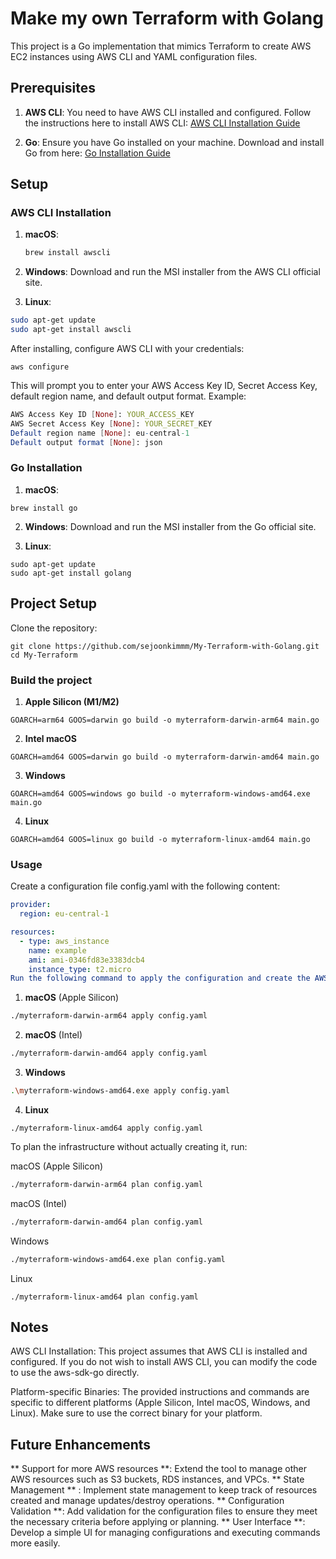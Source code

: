 # Make my own Terraform with Golang

This project is a Go implementation that mimics Terraform to create AWS EC2 instances using AWS CLI and YAML configuration files.

## Prerequisites

1. **AWS CLI**: You need to have AWS CLI installed and configured. Follow the instructions here to install AWS CLI: [AWS CLI Installation Guide](https://docs.aws.amazon.com/cli/latest/userguide/cli-configure-quickstart.html)

2. **Go**: Ensure you have Go installed on your machine. Download and install Go from here: [Go Installation Guide](https://golang.org/doc/install)

## Setup

### AWS CLI Installation

1. **macOS**:
   ```sh
   brew install awscli

2. **Windows**:
Download and run the MSI installer from the AWS CLI official site.

3. **Linux**:

```sh
sudo apt-get update
sudo apt-get install awscli
```

After installing, configure AWS CLI with your credentials:

```
aws configure
```

This will prompt you to enter your AWS Access Key ID, Secret Access Key, default region name, and default output format. Example:

```mathematica
AWS Access Key ID [None]: YOUR_ACCESS_KEY
AWS Secret Access Key [None]: YOUR_SECRET_KEY
Default region name [None]: eu-central-1
Default output format [None]: json
```

### Go Installation
1. **macOS**:

```
brew install go
```


2. **Windows**:
Download and run the MSI installer from the Go official site.

3. **Linux**:
```
sudo apt-get update
sudo apt-get install golang
```

## Project Setup
Clone the repository:

```
git clone https://github.com/sejoonkimmm/My-Terraform-with-Golang.git
cd My-Terraform
```

### Build the project
1. **Apple Silicon (M1/M2)**

```
GOARCH=arm64 GOOS=darwin go build -o myterraform-darwin-arm64 main.go
```

2. **Intel macOS**
```
GOARCH=amd64 GOOS=darwin go build -o myterraform-darwin-amd64 main.go
```

3. **Windows**
```
GOARCH=amd64 GOOS=windows go build -o myterraform-windows-amd64.exe main.go
```

4. **Linux**
```
GOARCH=amd64 GOOS=linux go build -o myterraform-linux-amd64 main.go
```

### Usage
Create a configuration file config.yaml with the following content:

``` yaml
provider:
  region: eu-central-1

resources:
  - type: aws_instance
    name: example
    ami: ami-0346fd83e3383dcb4
    instance_type: t2.micro
Run the following command to apply the configuration and create the AWS EC2 instance:

```

1. **macOS** (Apple Silicon)
``` sh
./myterraform-darwin-arm64 apply config.yaml
```

2. **macOS** (Intel)
``` sh
./myterraform-darwin-amd64 apply config.yaml
```

3. **Windows**
``` sh
.\myterraform-windows-amd64.exe apply config.yaml
```

4. **Linux**
```
./myterraform-linux-amd64 apply config.yaml
```

To plan the infrastructure without actually creating it, run:

macOS (Apple Silicon)
```sh
./myterraform-darwin-arm64 plan config.yaml
```

macOS (Intel)
```sh
./myterraform-darwin-amd64 plan config.yaml
```

Windows
```sh
./myterraform-windows-amd64.exe plan config.yaml
```
Linux
```
./myterraform-linux-amd64 plan config.yaml
```


## Notes
AWS CLI Installation: This project assumes that AWS CLI is installed and configured. If you do not wish to install AWS CLI, you can modify the code to use the aws-sdk-go directly.

Platform-specific Binaries: The provided instructions and commands are specific to different platforms (Apple Silicon, Intel macOS, Windows, and Linux). Make sure to use the correct binary for your platform.


## Future Enhancements
** Support for more AWS resources **: Extend the tool to manage other AWS resources such as S3 buckets, RDS instances, and VPCs.
** State Management ** : Implement state management to keep track of resources created and manage updates/destroy operations.
** Configuration Validation **: Add validation for the configuration files to ensure they meet the necessary criteria before applying or planning.
** User Interface **: Develop a simple UI for managing configurations and executing commands more easily.


